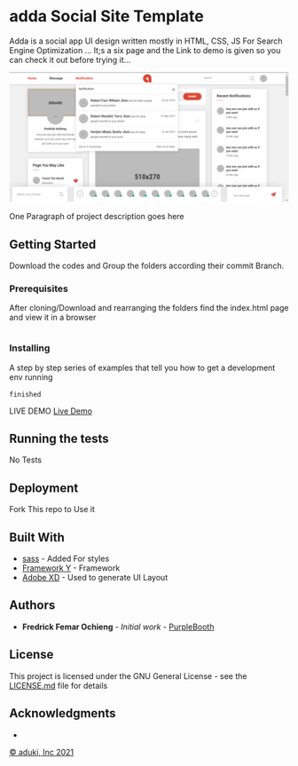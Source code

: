 # adda Social Site Template
Adda  is a social app UI design written mostly  in HTML, CSS, JS For Search Engine Optimization ... It;s a six page and the Link to demo is given so you can check it out before trying it... 

![Libre](./adda.png)

One Paragraph of project description goes here

## Getting Started

Download the codes and Group the folders according their commit Branch.

### Prerequisites

After cloning/Download and rearranging the folders find the index.html page and view it in a browser

```

```

### Installing

A step by step series of examples that tell you how to get a development env running
```
finished
```
LIVE DEMO 
[Live Demo](http://femar.great-site.net/adda)

## Running the tests
No Tests
## Deployment

Fork This repo to Use it

## Built With

* [sass](https://sass-lang.com//) - Added For styles
* [Framework Y](http://framework-y.com/) - Framework
* [Adobe XD](https://www.adobe.com/products/xd.html) - Used to generate UI Layout



## Authors

* **Fredrick Femar Ochieng** - *Initial work* - [PurpleBooth](https://github.com/fescii)


## License

This project is licensed under the GNU General License - see the [LICENSE.md](LICENSE.md) file for details

## Acknowledgments
* 
[© aduki, Inc 2021](http://www.aduki.net)
